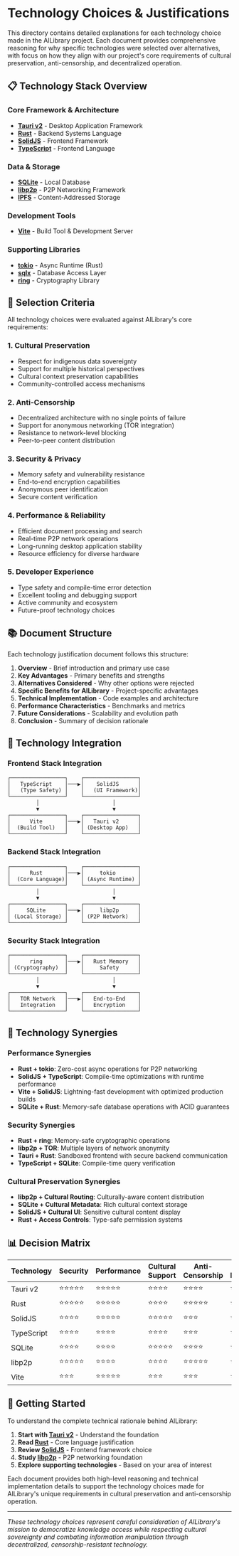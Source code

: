 # Technology Choices & Justifications

This directory contains detailed explanations for each technology choice made in the AlLibrary project. Each document provides comprehensive reasoning for why specific technologies were selected over alternatives, with focus on how they align with our project's core requirements of cultural preservation, anti-censorship, and decentralized operation.

## 📋 Technology Stack Overview

### Core Framework & Architecture

- **[Tauri v2](./tauri_v2.md)** - Desktop Application Framework
- **[Rust](./rust.md)** - Backend Systems Language
- **[SolidJS](./solidjs.md)** - Frontend Framework
- **[TypeScript](./typescript.md)** - Frontend Language

### Data & Storage

- **[SQLite](./sqlite.md)** - Local Database
- **[libp2p](./libp2p.md)** - P2P Networking Framework
- **[IPFS](./ipfs.md)** - Content-Addressed Storage

### Development Tools

- **[Vite](./vite.md)** - Build Tool & Development Server

### Supporting Libraries

- **[tokio](./tokio.md)** - Async Runtime (Rust)
- **[sqlx](./sqlx.md)** - Database Access Layer
- **[ring](./ring.md)** - Cryptography Library

## 🎯 Selection Criteria

All technology choices were evaluated against AlLibrary's core requirements:

### 1. **Cultural Preservation**

- Respect for indigenous data sovereignty
- Support for multiple historical perspectives
- Cultural context preservation capabilities
- Community-controlled access mechanisms

### 2. **Anti-Censorship**

- Decentralized architecture with no single points of failure
- Support for anonymous networking (TOR integration)
- Resistance to network-level blocking
- Peer-to-peer content distribution

### 3. **Security & Privacy**

- Memory safety and vulnerability resistance
- End-to-end encryption capabilities
- Anonymous peer identification
- Secure content verification

### 4. **Performance & Reliability**

- Efficient document processing and search
- Real-time P2P network operations
- Long-running desktop application stability
- Resource efficiency for diverse hardware

### 5. **Developer Experience**

- Type safety and compile-time error detection
- Excellent tooling and debugging support
- Active community and ecosystem
- Future-proof technology choices

## 📚 Document Structure

Each technology justification document follows this structure:

1. **Overview** - Brief introduction and primary use case
2. **Key Advantages** - Primary benefits and strengths
3. **Alternatives Considered** - Why other options were rejected
4. **Specific Benefits for AlLibrary** - Project-specific advantages
5. **Technical Implementation** - Code examples and architecture
6. **Performance Characteristics** - Benchmarks and metrics
7. **Future Considerations** - Scalability and evolution path
8. **Conclusion** - Summary of decision rationale

## 🔗 Technology Integration

### Frontend Stack Integration

```
┌─────────────────┐    ┌─────────────────┐
│   TypeScript    │───▶│    SolidJS      │
│   (Type Safety) │    │   (UI Framework)│
└─────────────────┘    └─────────────────┘
         │                       │
         ▼                       ▼
┌─────────────────┐    ┌─────────────────┐
│      Vite       │───▶│   Tauri v2      │
│  (Build Tool)   │    │ (Desktop App)   │
└─────────────────┘    └─────────────────┘
```

### Backend Stack Integration

```
┌─────────────────┐    ┌─────────────────┐
│      Rust       │───▶│     tokio       │
│  (Core Language)│    │ (Async Runtime) │
└─────────────────┘    └─────────────────┘
         │                       │
         ▼                       ▼
┌─────────────────┐    ┌─────────────────┐
│     SQLite      │───▶│     libp2p      │
│ (Local Storage) │    │ (P2P Network)   │
└─────────────────┘    └─────────────────┘
```

### Security Stack Integration

```
┌─────────────────┐    ┌─────────────────┐
│      ring       │───▶│   Rust Memory   │
│ (Cryptography)  │    │     Safety      │
└─────────────────┘    └─────────────────┘
         │                       │
         ▼                       ▼
┌─────────────────┐    ┌─────────────────┐
│   TOR Network   │───▶│   End-to-End    │
│   Integration   │    │   Encryption    │
└─────────────────┘    └─────────────────┘
```

## 🔄 Technology Synergies

### Performance Synergies

- **Rust + tokio**: Zero-cost async operations for P2P networking
- **SolidJS + TypeScript**: Compile-time optimizations with runtime performance
- **Vite + SolidJS**: Lightning-fast development with optimized production builds
- **SQLite + Rust**: Memory-safe database operations with ACID guarantees

### Security Synergies

- **Rust + ring**: Memory-safe cryptographic operations
- **libp2p + TOR**: Multiple layers of network anonymity
- **Tauri + Rust**: Sandboxed frontend with secure backend communication
- **TypeScript + SQLite**: Compile-time query verification

### Cultural Preservation Synergies

- **libp2p + Cultural Routing**: Culturally-aware content distribution
- **SQLite + Cultural Metadata**: Rich cultural context storage
- **SolidJS + Cultural UI**: Sensitive cultural content display
- **Rust + Access Controls**: Type-safe permission systems

## 📊 Decision Matrix

| Technology | Security   | Performance | Cultural Support | Anti-Censorship | Dev Experience |
| ---------- | ---------- | ----------- | ---------------- | --------------- | -------------- |
| Tauri v2   | ⭐⭐⭐⭐⭐ | ⭐⭐⭐⭐⭐  | ⭐⭐⭐⭐         | ⭐⭐⭐⭐        | ⭐⭐⭐⭐⭐     |
| Rust       | ⭐⭐⭐⭐⭐ | ⭐⭐⭐⭐⭐  | ⭐⭐⭐⭐         | ⭐⭐⭐⭐⭐      | ⭐⭐⭐⭐       |
| SolidJS    | ⭐⭐⭐⭐   | ⭐⭐⭐⭐⭐  | ⭐⭐⭐⭐⭐       | ⭐⭐⭐          | ⭐⭐⭐⭐⭐     |
| TypeScript | ⭐⭐⭐⭐   | ⭐⭐⭐⭐    | ⭐⭐⭐⭐         | ⭐⭐⭐          | ⭐⭐⭐⭐⭐     |
| SQLite     | ⭐⭐⭐⭐   | ⭐⭐⭐⭐    | ⭐⭐⭐⭐⭐       | ⭐⭐⭐⭐        | ⭐⭐⭐⭐⭐     |
| libp2p     | ⭐⭐⭐⭐⭐ | ⭐⭐⭐⭐    | ⭐⭐⭐⭐         | ⭐⭐⭐⭐⭐      | ⭐⭐⭐⭐       |
| Vite       | ⭐⭐⭐     | ⭐⭐⭐⭐⭐  | ⭐⭐⭐           | ⭐⭐⭐          | ⭐⭐⭐⭐⭐     |

## 🚀 Getting Started

To understand the complete technical rationale behind AlLibrary:

1. **Start with [Tauri v2](./tauri_v2.md)** - Understand the foundation
2. **Read [Rust](./rust.md)** - Core language justification
3. **Review [SolidJS](./solidjs.md)** - Frontend framework choice
4. **Study [libp2p](./libp2p.md)** - P2P networking foundation
5. **Explore supporting technologies** - Based on your area of interest

Each document provides both high-level reasoning and technical implementation details to support the technology choices made for AlLibrary's unique requirements in cultural preservation and anti-censorship operation.

---

_These technology choices represent careful consideration of AlLibrary's mission to democratize knowledge access while respecting cultural sovereignty and combating information manipulation through decentralized, censorship-resistant technology._
